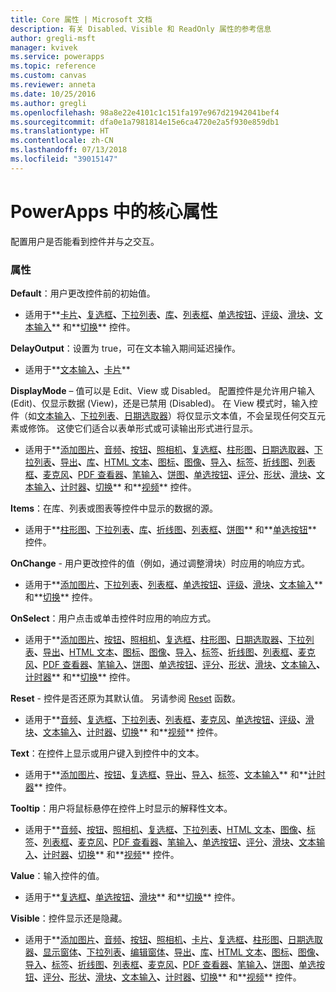 ```yaml
---
title: Core 属性 | Microsoft 文档
description: 有关 Disabled、Visible 和 ReadOnly 属性的参考信息
author: gregli-msft
manager: kvivek
ms.service: powerapps
ms.topic: reference
ms.custom: canvas
ms.reviewer: anneta
ms.date: 10/25/2016
ms.author: gregli
ms.openlocfilehash: 98a8e22e4101c1c151fa197e967d21942041bef4
ms.sourcegitcommit: dfa0e1a7981814e15e6ca4720e2a5f930e859db1
ms.translationtype: HT
ms.contentlocale: zh-CN
ms.lasthandoff: 07/13/2018
ms.locfileid: "39015147"
---
```

# <a name="core-properties-in-powerapps"></a>PowerApps 中的核心属性
配置用户是否能看到控件并与之交互。

### <a name="properties"></a>属性
**Default**：用户更改控件前的初始值。

* 适用于**[卡片](control-card.md)**、**[复选框](control-check-box.md)**、**[下拉列表](control-drop-down.md)**、**[库](control-gallery.md)**、**[列表框](control-list-box.md)**、**[单选按钮](control-radio.md)**、**[评级](control-rating.md)**、**[滑块](control-slider.md)**、**[文本输入](control-text-input.md)** 和**[切换](control-toggle.md)** 控件。

**DelayOutput**：设置为 true，可在文本输入期间延迟操作。

* 适用于**[文本输入](control-text-input.md)**、**[卡片](control-card.md)**

**DisplayMode** – 值可以是 Edit、View 或 Disabled。 配置控件是允许用户输入 (Edit)、仅显示数据 (View)，还是已禁用 (Disabled)。  在 View 模式时，输入控件（如[文本输入](control-text-input.md)、[下拉列表](control-drop-down.md)、[日期选取器](control-date-picker.md)）将仅显示文本值，不会呈现任何交互元素或修饰。  这使它们适合以表单形式或可读输出形式进行显示。

* 适用于**[添加图片](control-add-picture.md)**、**[音频](control-audio-video.md)**、**[按钮](control-button.md)**、**[照相机](control-camera.md)**、**[复选框](control-check-box.md)**、**[柱形图](control-column-line-chart.md)**、**[日期选取器](control-date-picker.md)**、**[下拉列表](control-drop-down.md)**、**[导出](control-export-import.md)**、**[库](control-gallery.md)**、**[HTML 文本](control-html-text.md)**、**[图标](control-shapes-icons.md)**、**[图像](control-image.md)**、**[导入](control-export-import.md)**、**[标签](control-text-box.md)**、**[折线图](control-column-line-chart.md)**、**[列表框](control-list-box.md)**、**[麦克风](control-microphone.md)**、**[PDF 查看器](control-pdf-viewer.md)**、**[笔输入](control-pen-input.md)**、**[饼图](control-pie-chart.md)**、**[单选按钮](control-radio.md)**、**[评分](control-rating.md)**、**[形状](control-shapes-icons.md)**、**[滑块](control-slider.md)**、**[文本输入](control-text-input.md)**、**[计时器](control-timer.md)**、**[切换](control-toggle.md)** 和**[视频](control-audio-video.md)** 控件。

**Items**：在库、列表或图表等控件中显示的数据的源。

* 适用于**[柱形图](control-column-line-chart.md)**、**[下拉列表](control-drop-down.md)**、**[库](control-gallery.md)**、**[折线图](control-column-line-chart.md)**、**[列表框](control-list-box.md)**、**[饼图](control-pie-chart.md)** 和**[单选按钮](control-radio.md)** 控件。

**OnChange** - 用户更改控件的值（例如，通过调整滑块）时应用的响应方式。

* 适用于**[添加图片](control-add-picture.md)**、**[下拉列表](control-drop-down.md)**、**[列表框](control-list-box.md)**、**[单选按钮](control-radio.md)**、**[评级](control-rating.md)**、**[滑块](control-slider.md)**、**[文本输入](control-text-input.md)** 和**[切换](control-toggle.md)** 控件。

**OnSelect**：用户点击或单击控件时应用的响应方式。

* 适用于**[添加图片](control-add-picture.md)**、**[按钮](control-button.md)**、**[照相机](control-camera.md)**、**[复选框](control-check-box.md)**、**[柱形图](control-column-line-chart.md)**、**[日期选取器](control-date-picker.md)**、**[下拉列表](control-drop-down.md)**、**[导出](control-export-import.md)**、**[HTML 文本](control-html-text.md)**、**[图标](control-shapes-icons.md)**、**[图像](control-image.md)**、**[导入](control-export-import.md)**、**[标签](control-text-box.md)**、**[折线图](control-column-line-chart.md)**、**[列表框](control-list-box.md)**、**[麦克风](control-microphone.md)**、**[PDF 查看器](control-pdf-viewer.md)**、**[笔输入](control-pen-input.md)**、**[饼图](control-pie-chart.md)**、**[单选按钮](control-radio.md)**、**[评分](control-rating.md)**、**[形状](control-shapes-icons.md)**、**[滑块](control-slider.md)**、**[文本输入](control-text-input.md)**、**[计时器](control-timer.md)** 和**[切换](control-toggle.md)** 控件。

**Reset** - 控件是否还原为其默认值。  另请参阅 [Reset](../functions/function-reset.md) 函数。

* 适用于**[音频](control-audio-video.md)**、**[复选框](control-check-box.md)**、**[下拉列表](control-drop-down.md)**、**[列表框](control-list-box.md)**、**[麦克风](control-microphone.md)**、**[单选按钮](control-radio.md)**、**[评级](control-rating.md)**、**[滑块](control-slider.md)**、**[文本输入](control-text-input.md)**、**[计时器](control-timer.md)**、**[切换](control-toggle.md)** 和**[视频](control-audio-video.md)** 控件。

**Text**：在控件上显示或用户键入到控件中的文本。

* 适用于**[添加图片](control-add-picture.md)**、**[按钮](control-button.md)**、**[复选框](control-check-box.md)**、**[导出](control-export-import.md)**、**[导入](control-export-import.md)**、**[标签](control-text-box.md)**、**[文本输入](control-text-input.md)** 和**[计时器](control-timer.md)** 控件。

**Tooltip**：用户将鼠标悬停在控件上时显示的解释性文本。

* 适用于**[音频](control-audio-video.md)**、**[按钮](control-button.md)**、**[照相机](control-camera.md)**、**[复选框](control-check-box.md)**、**[下拉列表](control-drop-down.md)**、**[HTML 文本](control-html-text.md)**、**[图像](control-image.md)**、**[标签](control-text-box.md)**、**[列表框](control-list-box.md)**、**[麦克风](control-microphone.md)**、**[PDF 查看器](control-pdf-viewer.md)**、**[笔输入](control-pen-input.md)**、**[单选按钮](control-radio.md)**、**[评分](control-rating.md)**、**[滑块](control-slider.md)**、**[文本输入](control-text-input.md)**、**[计时器](control-timer.md)**、**[切换](control-toggle.md)** 和**[视频](control-audio-video.md)** 控件。

**Value**：输入控件的值。

* 适用于**[复选框](control-check-box.md)**、**[单选按钮](control-radio.md)**、**[滑块](control-slider.md)** 和**[切换](control-toggle.md)** 控件。

**Visible**：控件显示还是隐藏。

* 适用于**[添加图片](control-add-picture.md)**、**[音频](control-audio-video.md)**、**[按钮](control-button.md)**、**[照相机](control-camera.md)**、**[卡片](control-card.md)**、**[复选框](control-check-box.md)**、**[柱形图](control-column-line-chart.md)**、**[日期选取器](control-date-picker.md)**、**[显示窗体](control-form-detail.md)**、**[下拉列表](control-drop-down.md)**、**[编辑窗体](control-form-detail.md)**、**[导出](control-export-import.md)**、**[库](control-gallery.md)**、**[HTML 文本](control-html-text.md)**、**[图标](control-shapes-icons.md)**、**[图像](control-image.md)**、**[导入](control-export-import.md)**、**[标签](control-text-box.md)**、**[折线图](control-column-line-chart.md)**、**[列表框](control-list-box.md)**、**[麦克风](control-microphone.md)**、**[PDF 查看器](control-pdf-viewer.md)**、**[笔输入](control-pen-input.md)**、**[饼图](control-pie-chart.md)**、**[单选按钮](control-radio.md)**、**[评分](control-rating.md)**、**[形状](control-shapes-icons.md)**、**[滑块](control-slider.md)**、**[文本输入](control-text-input.md)**、**[计时器](control-timer.md)**、**[切换](control-toggle.md)** 和**[视频](control-audio-video.md)** 控件。

